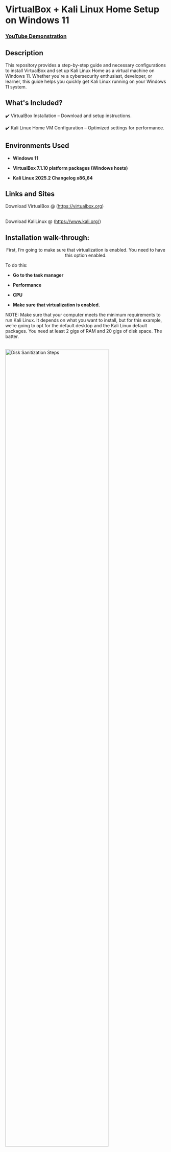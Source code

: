 <h1>VirtualBox + Kali Linux Home Setup on Windows 11 </h1>

 ### [YouTube Demonstration](https://youtu.be/Z-F_4Bp5v1k)

<h2>Description</h2>
This repository provides a step-by-step guide and necessary configurations to install VirtualBox and set up Kali Linux Home as a virtual machine on Windows 11.
Whether you're a cybersecurity enthusiast, developer, or learner, this guide helps you quickly get Kali Linux running on your Windows 11 system.

<h2>What's Included?</h2>

✔️ VirtualBox Installation – Download and setup instructions.

✔️ Kali Linux Home VM Configuration – Optimized settings for performance. <br />

<h2>Environments Used </h2>

- <b>Windows 11</b> 
 
- <b>VirtualBox 7.1.10 platform packages (Windows hosts)</b>

- <b>Kali Linux 2025.2 Changelog x86_64</b>

<h2>Links and Sites</h2>

Download VirtualBox @ (https://virtualbox.org) 

<br />Download KaliLinux @ (https://www.kali.org/) <br/>


<h2>Installation walk-through:</h2>

<p align="center"> First, I’m going to make sure that virtualization is enabled. You need to have this option enabled.
  
  To do this:
  
- <b>Go to the task manager</b> 
  
- <b>Performance</b> 
  
- <b>CPU</b> 
  
- <b>Make sure that virtualization is enabled. </b>

NOTE: Make sure that your computer meets the minimum requirements to run Kali Linux. It depends on what you want to install, but for this example, we’re going to opt for the default desktop and the Kali Linux default packages. You need at least 2 gigs of RAM and 20 gigs of disk space. The batter.

 <br/>
<img src="https://imgur.com/P41jAQz.png" height="80%" width="80%" alt="Disk Sanitization Steps"/>
<br />

<br />Download VirtualBox for your operating system <br/> 

If there’s a later release when you watch this video, then download that release of VirtualBox for your operating system. 

Download VirtualBox @ (https://virtualbox.org) 

<img src="https://imgur.com/i490LbA.png" height="80%" width="80%" alt="Disk Sanitization Steps"/>
<br />


<br />Download KaliLinux @ (https://www.kali.org/) <br/>

Since we want to show how to configure it, we will download the installer kit 

<img src="https://imgur.com/qA02WXQ.png" height="80%" width="80%" alt="Disk Sanitization Steps"/>
<br />


<br />While you are waiting, let’s install VirtualBox <br/>

Go to where you downloaded the file and double click, and follow the prompt. 
 
<img src="https://imgur.com/8wRyK48.png" height="80%" width="80%" alt="Disk Sanitization Steps"/>
<br />



<br />Read and accept the Terms and follow the prompt. (click next) <br/>

<img src="https://imgur.com/pmX6f5p.png" height="80%" width="80%" alt="Disk Sanitization Steps"/>
<br />


<br />Lunch VirtualBox. Go to a new virtual machine and create a new Kali virtual machine.<br/>

Give it a name: Let’s say Kali Linux ISO 2025 

And the ISO image that I’ll select. This is the one that I downloaded, and I’ll click next.

<img src="https://imgur.com/HKqlYsT.png" height="80%" width="80%" alt="Disk Sanitization Steps"/>
<br />


<br /> Give it the amount of RAM that you want. (4500MB OR More) <br/>
 Number of CPUs. Let’s say 3CPUs.

<img src="https://imgur.com/jTIdlgD.png" height="80%" width="80%" alt="Disk Sanitization Steps"/> 
<br />click finish.


<img src="https://imgur.com/p3TZ3aM.png" height="80%" width="80%" alt="Disk Sanitization Steps"/><br />  

So, I’ve got the Kali virtual machine running off the image that I downloaded.


<br /> Now, start your ISO image to start the configuration.

- <b>Select the graphical install.</b> <br/>

<img src="https://imgur.com/Ko1SESk.png" height="80%" width="80%" alt="Disk Sanitization Steps"/>
<br /> 

- <b>My language is English.</b>

<img src="https://imgur.com/O4pMx1s.png" height="80%" width="80%" alt="Disk Sanitization Steps"/>
<br /> 

- <b>Specify your location.</b>

- <b>I’ll select that keyboard</b>

- <b>Configure our hostname. I’ll go with the defaults. kali</b>

- <b>Not going to specify a domain.</b>

- <b>We need to specify a username, I’m just going to go with Kali</b>

- <b>The password: Kali</b>

<img src="https://imgur.com/YOFGPu6.png" height="80%" width="80%" alt="Disk Sanitization Steps"/>
<br /> 
NOTE: The user and password were just for the project; you should not use the defaults.

- <b>click continue.</b>
- <b> I used the entire disk and then clicked continue.</b>

<img src="https://imgur.com/V5LHpcj.png" height="80%" width="80%" alt="Disk Sanitization Steps"/>
<br /> 

- <b> So, I’m going to finish the partitioning and write changes to disk and 
 Click continue.</b>

 <img src="https://imgur.com/5Eg7KIX.png" height="80%" width="80%" alt="Disk Sanitization Steps"/>
<br /> 

- <b>I’m ok with these changes being made. So, say yes and continue.</b>

So the software is now being unpacked and installed.
(Wait, it’s going to take a while to install.)

<img src="https://imgur.com/1QMJ4SO.png" height="80%" width="80%" alt="Disk Sanitization Steps"/>
<br /> 
- <b>Install the GRUB boot loader. Click yes and continue.</b>

<img src="https://imgur.com/OPzHz9q.png" height="80%" width="80%" alt="Disk Sanitization Steps"/>
<br /> 
 
- <b>I’m going to specify the hard drive and continue.</b>
 The installation is now being finished.
 
 <img src="https://imgur.com/xjPb6OA.png" height="80%" width="80%" alt="Disk Sanitization Steps"/>
<br /> 

- <b>Then Reboot</b>
<img src="https://imgur.com/nJIP48D.png" height="80%" width="80%" alt="Disk Sanitization Steps"/>
<br />

Now you can use your Kali Linux on your VirtualBox on Windows 11
<img src="https://imgur.com/jKCb6KB.png" height="80%" width="80%" alt="Disk Sanitization Steps"/>
<br />


- <b>TEST</b>
<img src="https://imgur.com/qbifMlK.png" height="80%" width="80%" alt="Disk Sanitization Steps"/>
<br /> 
<!--
 ```diff
- text in red
+ text in green
! text in orange
# text in gray
@@ text in purple (and bold)@@
```
--!>
